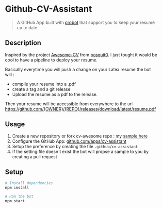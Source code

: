 # Github-CV-Assistant

> A GitHub App built with [probot](https://github.com/probot/probot) that support you to keep your resume up to date.

## Description

Inspired by the project [Awesome-CV](https://github.com/posquit0/Awesome-CV) from [posquit0](https://github.com/posquit0).
I just tought it would be cool to have a pipeline to deploy your resume.

Basically everytime you will push a change on your Latex resume the bot will :
* compile your resume into a .pdf
* create a tag and a git release
* Upload the resume as a pdf to the release.

Then your resume will be accessible from everywhere to the url https://github.com/{OWNER}/{REPO}/releases/download/latest/resume.pdf

## Usage

1. Create a new repository or fork cv-awesome repo : my [sample here]()
2. Configure the GitHub App: [github.com/apps/cv-assistant](https://github.com/apps/cv-assistant)
3. Setup the preference by creating the file `.github/cv-assistant`
4. If the setting file doesn't exist the bot will propse a sample to you by creating a pull request


## Setup

```sh
# Install dependencies
npm install

# Run the bot
npm start
```
